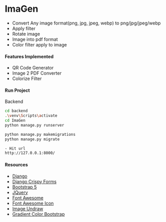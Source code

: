 # ImaGen
- Convert Any image format(png, jpg, jpeg, webp) to png/jpg/jpeg/webp
- Apply filter
- Rotate image
- Image into pdf format
- Color filter apply to image

#### Features Implemented
- QR Code Generator 
- Image 2 PDF Converter
- Colorize Filter


#### Run Project
Backend
```bash
cd backend
.\venv\Scripts\activate
cd ImaGen
python manage.py runserver

python manage.py makemigrations
python manage.py migrate

- Hit url
http://127.0.0.1:8000/
```

#### Resources
- [Django](https://www.djangoproject.com/)
- [Django Crispy Forms](https://pypi.org/project/crispy-bootstrap5/)
- [Bootstrap 5](https://getbootstrap.com/docs/5.2/getting-started/introduction/)
- [JQuery](https://cdnjs.com/libraries/jquery)
- [Font Awesome](https://cdnjs.com/libraries/font-awesome)
- [Font Awesome Icon](https://fontawesome.com/search?o=r&m=free&s=solid)
- [Image Undraw](https://undraw.co/search)
- [Gradient Color Bootstrap](https://mdbootstrap.com/docs/b4/jquery/css/gradients/)